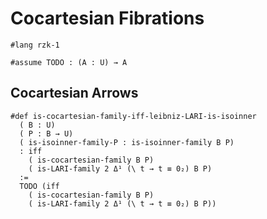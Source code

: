 # Cocartesian Fibrations

```rzk
#lang rzk-1
```

```rzk
#assume TODO : (A : U) → A
```

## Cocartesian Arrows

```rzk
#def is-cocartesian-family-iff-leibniz-LARI-is-isoinner
  ( B : U)
  ( P : B → U)
  ( is-isoinner-family-P : is-isoinner-family B P)
  : iff
    ( is-cocartesian-family B P)
    ( is-LARI-family 2 Δ¹ (\ t → t ≡ 0₂) B P)
  :=
  TODO (iff
    ( is-cocartesian-family B P)
    ( is-LARI-family 2 Δ¹ (\ t → t ≡ 0₂) B P))
```
